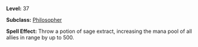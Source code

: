 <!-- TITLE: Skill: Throw Potion Of Sage Extract -->

**Level:** 37

**Subclass:** [Philosopher](philosopher)

**Spell Effect:**  Throw a potion of sage extract, increasing the mana pool of all allies in range by up to 500.